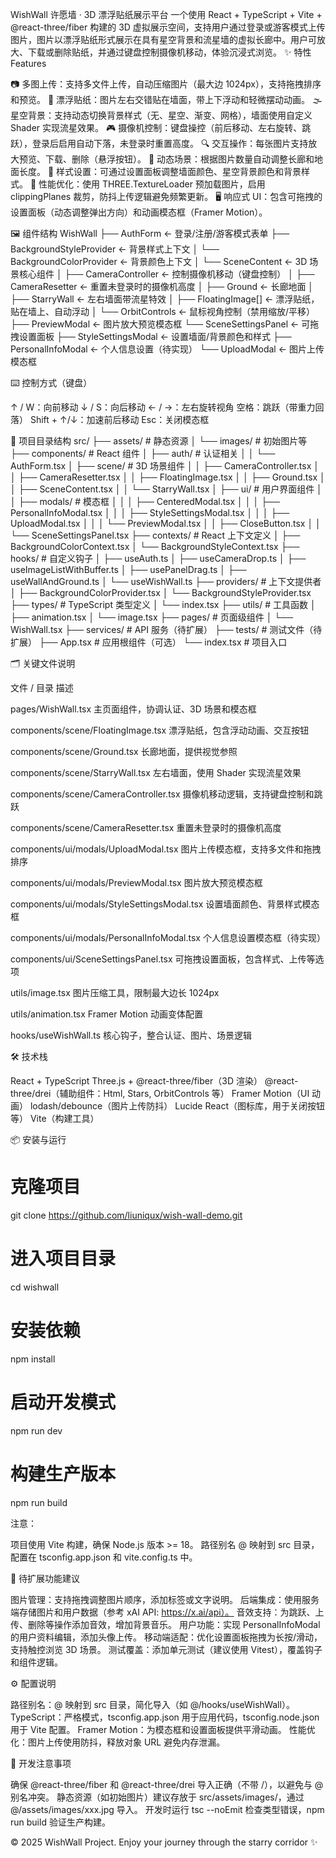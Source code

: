WishWall 许愿墙 · 3D 漂浮贴纸展示平台
一个使用 React + TypeScript + Vite + @react-three/fiber 构建的 3D 虚拟展示空间，支持用户通过登录或游客模式上传图片，图片以漂浮贴纸形式展示在具有星空背景和流星墙的虚拟长廊中。用户可放大、下载或删除贴纸，并通过键盘控制摄像机移动，体验沉浸式浏览。
✨ 特性 Features

📷 多图上传：支持多文件上传，自动压缩图片（最大边 1024px），支持拖拽排序和预览。
🌠 漂浮贴纸：图片左右交错贴在墙面，带上下浮动和轻微摆动动画。
🌫️ 星空背景：支持动态切换背景样式（无、星空、渐变、网格），墙面使用自定义 Shader 实现流星效果。
🎮 摄像机控制：键盘操控（前后移动、左右旋转、跳跃），登录后启用自动下落，未登录时重置高度。
🔍 交互操作：每张图片支持放大预览、下载、删除（悬浮按钮）。
📏 动态场景：根据图片数量自动调整长廊和地面长度。
🎨 样式设置：可通过设置面板调整墙面颜色、星空背景颜色和背景样式。
📆 性能优化：使用 THREE.TextureLoader 预加载图片，启用 clippingPlanes 裁剪，防抖上传逻辑避免频繁更新。
🖥️ 响应式 UI：包含可拖拽的设置面板（动态调整弹出方向）和动画模态框（Framer Motion）。

🖼️ 组件结构
WishWall
├── AuthForm                   ← 登录/注册/游客模式表单
├── BackgroundStyleProvider    ← 背景样式上下文
│   └── BackgroundColorProvider ← 背景颜色上下文
│       └── SceneContent       ← 3D 场景核心组件
│           ├── CameraController  ← 控制摄像机移动（键盘控制）
│           ├── CameraResetter    ← 重置未登录时的摄像机高度
│           ├── Ground            ← 长廊地面
│           ├── StarryWall        ← 左右墙面带流星特效
│           ├── FloatingImage[]   ← 漂浮贴纸，贴在墙上、自动浮动
│           └── OrbitControls     ← 鼠标视角控制（禁用缩放/平移）
├── PreviewModal               ← 图片放大预览模态框
└── SceneSettingsPanel         ← 可拖拽设置面板
├── StyleSettingsModal     ← 设置墙面/背景颜色和样式
├── PersonalInfoModal      ← 个人信息设置（待实现）
└── UploadModal            ← 图片上传模态框

⌨️ 控制方式（键盘）

↑ / W：向前移动
↓ / S：向后移动
← / →：左右旋转视角
空格：跳跃（带重力回落）
Shift + ↑/↓：加速前后移动
Esc：关闭模态框

📁 项目目录结构
src/
├── assets/                     # 静态资源
│   └── images/                # 初始图片等
├── components/                # React 组件
│   ├── auth/                  # 认证相关
│   │   └── AuthForm.tsx
│   ├── scene/                 # 3D 场景组件
│   │   ├── CameraController.tsx
│   │   ├── CameraResetter.tsx
│   │   ├── FloatingImage.tsx
│   │   ├── Ground.tsx
│   │   ├── SceneContent.tsx
│   │   └── StarryWall.tsx
│   ├── ui/                    # 用户界面组件
│   │   ├── modals/            # 模态框
│   │   │   ├── CenteredModal.tsx
│   │   │   ├── PersonalInfoModal.tsx
│   │   │   ├── StyleSettingsModal.tsx
│   │   │   ├── UploadModal.tsx
│   │   │   └── PreviewModal.tsx
│   │   ├── CloseButton.tsx
│   │   └── SceneSettingsPanel.tsx
├── contexts/                  # React 上下文定义
│   ├── BackgroundColorContext.tsx
│   └── BackgroundStyleContext.tsx
├── hooks/                     # 自定义钩子
│   ├── useAuth.ts
│   ├── useCameraDrop.ts
│   ├── useImageListWithBuffer.ts
│   ├── usePanelDrag.ts
│   ├── useWallAndGround.ts
│   └── useWishWall.ts
├── providers/                 # 上下文提供者
│   ├── BackgroundColorProvider.tsx
│   └── BackgroundStyleProvider.tsx
├── types/                     # TypeScript 类型定义
│   └── index.tsx
├── utils/                     # 工具函数
│   ├── animation.tsx
│   └── image.tsx
├── pages/                     # 页面级组件
│   └── WishWall.tsx
├── services/                  # API 服务（待扩展）
├── tests/                     # 测试文件（待扩展）
├── App.tsx                    # 应用根组件（可选）
└── index.tsx                  # 项目入口

🗂️ 关键文件说明



文件 / 目录
描述



pages/WishWall.tsx
主页面组件，协调认证、3D 场景和模态框


components/scene/FloatingImage.tsx
漂浮贴纸，包含浮动动画、交互按钮


components/scene/Ground.tsx
长廊地面，提供视觉参照


components/scene/StarryWall.tsx
左右墙面，使用 Shader 实现流星效果


components/scene/CameraController.tsx
摄像机移动逻辑，支持键盘控制和跳跃


components/scene/CameraResetter.tsx
重置未登录时的摄像机高度


components/ui/modals/UploadModal.tsx
图片上传模态框，支持多文件和拖拽排序


components/ui/modals/PreviewModal.tsx
图片放大预览模态框


components/ui/modals/StyleSettingsModal.tsx
设置墙面颜色、背景样式模态框


components/ui/modals/PersonalInfoModal.tsx
个人信息设置模态框（待实现）


components/ui/SceneSettingsPanel.tsx
可拖拽设置面板，包含样式、上传等选项


utils/image.tsx
图片压缩工具，限制最大边长 1024px


utils/animation.tsx
Framer Motion 动画变体配置


hooks/useWishWall.ts
核心钩子，整合认证、图片、场景逻辑


🛠️ 技术栈

React + TypeScript
Three.js + @react-three/fiber（3D 渲染）
@react-three/drei（辅助组件：Html, Stars, OrbitControls 等）
Framer Motion（UI 动画）
lodash/debounce（图片上传防抖）
Lucide React（图标库，用于关闭按钮等）
Vite（构建工具）

📦 安装与运行
# 克隆项目
git clone https://github.com/liuniqux/wish-wall-demo.git

# 进入项目目录
cd wishwall

# 安装依赖
npm install

# 启动开发模式
npm run dev

# 构建生产版本
npm run build

注意：

项目使用 Vite 构建，确保 Node.js 版本 >= 18。
路径别名 @ 映射到 src 目录，配置在 tsconfig.app.json 和 vite.config.ts 中。

🧹 待扩展功能建议

图片管理：支持拖拽调整图片顺序，添加标签或文字说明。
后端集成：使用服务端存储图片和用户数据（参考 xAI API: https://x.ai/api）。
音效支持：为跳跃、上传、删除等操作添加音效，增加背景音乐。
用户功能：实现 PersonalInfoModal 的用户资料编辑，添加头像上传。
移动端适配：优化设置面板拖拽为长按/滑动，支持触控浏览 3D 场景。
测试覆盖：添加单元测试（建议使用 Vitest），覆盖钩子和组件逻辑。

⚙️ 配置说明

路径别名：@ 映射到 src 目录，简化导入（如 @/hooks/useWishWall）。
TypeScript：严格模式，tsconfig.app.json 用于应用代码，tsconfig.node.json 用于 Vite 配置。
Framer Motion：为模态框和设置面板提供平滑动画。
性能优化：图片上传使用防抖，释放对象 URL 避免内存泄漏。

📝 开发注意事项

确保 @react-three/fiber 和 @react-three/drei 导入正确（不带 /），以避免与 @ 别名冲突。
静态资源（如初始图片）建议存放于 src/assets/images/，通过 @/assets/images/xxx.jpg 导入。
开发时运行 tsc --noEmit 检查类型错误，npm run build 验证生产构建。


© 2025 WishWall Project. Enjoy your journey through the starry corridor ✨